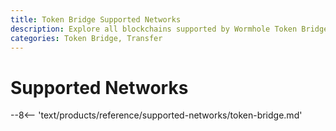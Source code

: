 ```yaml
---
title: Token Bridge Supported Networks
description: Explore all blockchains supported by Wormhole Token Bridge, including network availability, block explorers, and cross-chain transfer support.
categories: Token Bridge, Transfer
---
```


# Supported Networks

--8<-- 'text/products/reference/supported-networks/token-bridge.md'